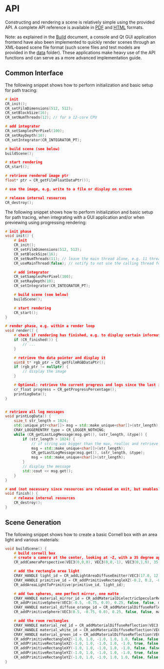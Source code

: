 # API 
Constructing and rendering a scene is relatively simple using the provided API. A complete API reference is available in [PDF](Docs/latex/refman.pdf) and [HTML](Docs/html/index.html) formats.

Note: as explained in the [Build](Build.md) document, a console and Qt GUI application frontend have also been implemented to quickly render scenes through an XML-based scene file format (such scene files and test models are provided in the [data](data) folder). These applications make heavy use of the API functions and can serve as a more advanced implementation guide.

## Common Interface
The following snippet shows how to perform initialization and basic setup for path tracing:

```cpp
# init
CR_init();
CR_setFilmDimensions(512, 512);
CR_setBlockSize(16);
CR_setNumThreads(12); // for a 12-core CPU

# add integrator
CR_setSamplesPerPixel(100);
CR_setRayDepth(10);
CR_setIntegrator(CR_INTEGRATOR_PT);

# build scene (see below)
buildScene();

# start rendering
CR_start();

# retrieve rendered image ptr
float* ptr = CR_getFilmFloatDataPtr());

# use the image, e.g. write to a file or display on screen

# release internal resources
CR_destroy();
```

The following snippet shows how to perform initialization and basic setup for path tracing, when integrating with a GUI application and/or when previewing using progressing rendering:

```cpp
# init phase
void init() {
    # init
    CR_init();
    CR_setFilmDimensions(512, 512);
    CR_setBlockSize(16);
    CR_setNumThreads(11); // leave the main thread alone, e.g. 11 threads for a 12-core CPU
    CR_useMainThread(false); // notify to not use the calling thread for rendering

    # add integrator
    CR_setSamplesPerPixel(100);
    CR_setRayDepth(10);
    CR_setIntegrator(CR_INTEGRATOR_PT);

    # build scene (see below)
    buildScene();

    # start rendering
    CR_start();
}

# render phase, e.g. within a render loop
void render() {
    # check if rendering has finished, e.g. to display certain information
    if (CR_finished()) {
        // ...
    }

    # retrieve the data pointer and display it
    uint8_t* rgb_ptr = CR_getFilmRGBDataPtr();
    if (rgb_ptr != nullptr) {
        // display the image
    }

    # Optional: retrieve the current progress and logs since the last iteration
    cr_float progress = CR_getProgressPercentage();
    printLogData();
}


# retrieve all log messages
void printLogData() {
    size_t str_length = 1024;
    std::unique_ptr<char[]> msg = std::make_unique<char[]>(str_length);
    CRAY_LOGGERENTRY type = CR_LOGGER_NOTHING;
    while (CR_getLastLogMessage(msg.get(), &str_length, &type)) {
        if (str_length > 1024) {
            // if string was bigger than the max, realloc and retrieve the message again
            msg = std::make_unique<char[]>(str_length);
            CR_getLastLogMessage(msg.get(), &str_length, &type);
            msg = std::make_unique<char[]>(str_length);
        }
        // display the message
        std::cout << msg.get();
    }
}

# end (not necessary since resources are released on exit, but enables cleaner reusability)
void finish() {
    # release internal resources
    CR_destroy();
}
```

## Scene Generation
The following snippet shows how to create a basic Cornell box with an area light and various materials:

```cpp
void buildScene() {
    # build cornell box
    # create a camera at the center, looking at -Z, with a 35 degree aperture
    CR_addCameraPerspective(VEC3(0,0,0), VEC3(0,0,-1), VEC3(0,1,0), 35, 0.1, 100);

    # add the rectangle area light
    CRAY_HANDLE light_id = CR_addLightAreaDiffuseEmitter(VEC3(17.0, 12.0, 4.0), true);
    CRAY_HANDLE primitive_id = CR_addPrimitiveRectangleXZ(-0.2, 0.2, -0.2, 0.2, 0.999, false, false, CR_addMaterialDiffuseReflection(VEC3_XYZ(0.0)));
    CR_addAreaLightToPrimitive(primitive_id, light_id);

    # add two spheres, one perfect mirror, one matte
    CRAY_HANDLE material_mirror_id = CR_addMaterialDielectricSpecularReflection(VEC3_XYZ(1.0), 0.0);
    CR_addPrimitiveSphere(VEC3(-0.5, -0.75, 0.0), 0.25, false, false, material_mirror_id);
    CRAY_HANDLE material_diffuse_orange_id = CR_addMaterialDiffuseReflection(VEC3(0.8, 0.8, 0.3));
    CR_addPrimitiveSphere(VEC3(0.5, -0.75, 0.0), 0.25, false, false, material_diffuse_orange_id);

    # add the room rectangles
    CRAY_HANDLE material_red_id = CR_addMaterialDiffuseReflection(VEC3(0.63, 0.065, 0.05));
    CRAY_HANDLE material_white_id = CR_addMaterialDiffuseReflection(VEC3(0.725, 0.71, 0.68));
    CRAY_HANDLE material_green_id = CR_addMaterialDiffuseReflection(VEC3(0.14, 0.45, 0.091));
    CR_addPrimitiveRectangleXZ(-1.0, 1.0, -1.0, 1.0, 1.0, false, false, material_white_id);   // top
    CR_addPrimitiveRectangleXZ(-1.0, 1.0, -1.0, 1.0, -1.0, true, false, material_white_id);   // bottom
    CR_addPrimitiveRectangleXY(-1.0, 1.0, -1.0, 1.0, -1.0, false, false, material_white_id);  // back
    CR_addPrimitiveRectangleYZ(-1.0, 1.0, -1.0, 1.0, -1.0, true, false, material_red_id);     // left
    CR_addPrimitiveRectangleYZ(-1.0, 1.0, -1.0, 1.0, 1.0, false, false, material_green_id);   // right
}
```

